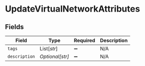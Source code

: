# UpdateVirtualNetworkAttributes


## Fields

| Field              | Type               | Required           | Description        |
| ------------------ | ------------------ | ------------------ | ------------------ |
| `tags`             | List[*str*]        | :heavy_minus_sign: | N/A                |
| `description`      | *Optional[str]*    | :heavy_minus_sign: | N/A                |